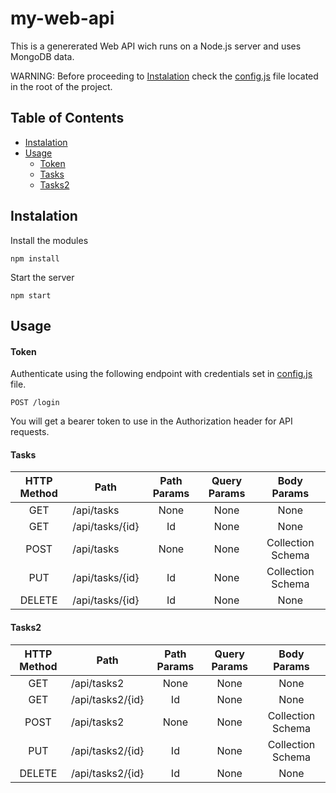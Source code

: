 # my-web-api
 This is a genererated Web API wich runs on a Node.js server and uses MongoDB data.

 WARNING: Before proceeding to [Instalation](#Instalation) check the [config.js](config.js) file located in the root of the project.

 ## Table of Contents
 * [Instalation](#Instalation)
 * [Usage](#Usage)
	 * [Token](#Token)
	 * [Tasks](#Tasks)
	 * [Tasks2](#Tasks2)

 ## Instalation
 Install the modules
 ```
 npm install
 ```
 Start the server
 ```
 npm start
 ```

 ## Usage

 #### Token
 Authenticate using the following endpoint with credentials set in [config.js](config.js) file.
 ``` 
 POST /login 
 ```
 You will get a bearer token to use in the Authorization header for API requests.
 
 #### Tasks
 |HTTP Method|Path | Path Params | Query Params | Body Params |
 |:-------------:|-------------|:-------------:|:-------------:|:-----:|
 |GET| /api/tasks|None|None|None|
 |GET| /api/tasks/{id}|Id|None|None|
 |POST| /api/tasks|None|None|Collection Schema|
 |PUT| /api/tasks/{id}|Id|None|Collection Schema|
 |DELETE| /api/tasks/{id}|Id|None|None|
 #### Tasks2
 |HTTP Method|Path | Path Params | Query Params | Body Params |
 |:-------------:|-------------|:-------------:|:-------------:|:-----:|
 |GET| /api/tasks2|None|None|None|
 |GET| /api/tasks2/{id}|Id|None|None|
 |POST| /api/tasks2|None|None|Collection Schema|
 |PUT| /api/tasks2/{id}|Id|None|Collection Schema|
 |DELETE| /api/tasks2/{id}|Id|None|None|